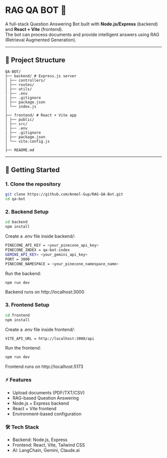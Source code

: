 # RAG QA BOT 🤖

A full-stack Question Answering Bot built with **Node.js/Express** (backend) and **React + Vite** (frontend).  
The bot can process documents and provide intelligent answers using RAG (Retrieval Augmented Generation).

---

## 📂 Project Structure
```
QA-BOT/
├── backend/ # Express.js server
│ ├── controllers/
│ ├── routes/
│ ├── utils/
│ ├── .env
| ├── .gitignore
│ ├── package.json
│ └── index.js
│
├── frontend/ # React + Vite app
│ ├── public/
│ ├── src/
│ ├── .env
| ├── .gitignore
│ ├── package.json
│ └── vite.config.js
│
├── README.md
```

---

## 🚀 Getting Started

### 1. Clone the repository
```bash
git clone https://github.com/Anmol-Gup/RAG-QA-Bot.git
cd qa-bot
```

### 2. Backend Setup
```bash
cd backend
npm install
```
Create a .env file inside backend/:
```bash
PINECONE_API_KEY = <your_pinecone_api_key>
PINECONE_INDEX = qa-bot-index
GEMINI_API_KEY= <your_gemini_api_key>
PORT = 3000
PINECONE_NAMESPACE = <your_pinecone_namespace_name>
```

Run the backend:
```bash
npm run dev
```
Backend runs on http://localhost:3000

### 3. Frontend Setup
```bash
cd frontend
npm install
```
Create a .env file inside frontend/:
```bash
VITE_API_URL = http://localhost:3000/api
```

Run the frontend:
```bash
npm run dev
```
Frontend runs on http://localhost:5173

### ⚡ Features
- Upload documents (PDF/TXT/CSV)
- RAG-based Question Answering
- Node.js + Express backend
- React + Vite frontend
- Environment-based configuration

### 🛠️ Tech Stack
- Backend: Node.js, Express
- Frontend: React, Vite, Tailwind CSS
- AI: LangChain, Gemini, Claude.ai
